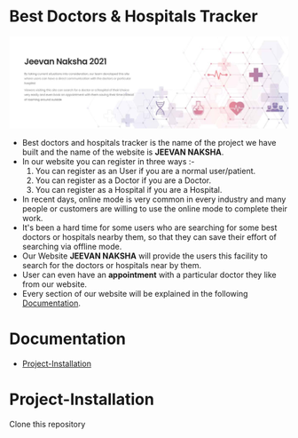 # Best Doctors & Hospitals Tracker
![](/images/image1.JPG)
* Best doctors and hospitals tracker is the name of the project we have built and the name of the website is **JEEVAN NAKSHA**.
* In our website you can register in three ways :-
   1. You can register as an User if you are a normal user/patient.
   2. You can register as a Doctor if you are a Doctor.
   3. You can register as a Hospital if you are a Hospital.
* In recent days, online mode is very common in every industry and many people or customers are willing to use the online mode to complete their work.
* It's been a hard time for some users who are searching for some best doctors or hospitals nearby them, so that they can save their effort of searching via offline mode.
* Our Website **JEEVAN NAKSHA** will provide the users this facility to search for the doctors or hospitals near by them.
* User can even have an **appointment** with a particular doctor they like from our website.
* Every section of our website will be explained in the following [Documentation](#documentation).

# Documentation
* [Project-Installation](#Project-Installation)

# Project-Installation
Clone this repository
